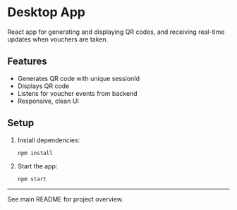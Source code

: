 # Desktop App

React app for generating and displaying QR codes, and receiving real-time updates when vouchers are taken.

## Features
- Generates QR code with unique sessionId
- Displays QR code
- Listens for voucher events from backend
- Responsive, clean UI

## Setup
1. Install dependencies:
   ```sh
   npm install
   ```
2. Start the app:
   ```sh
   npm start
   ```

---

See main README for project overview.